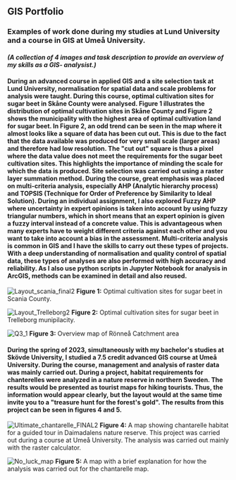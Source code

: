 ## GIS Portfolio
### Examples of work done during my studies at Lund University and a course in GIS at Umeå University. 
#### *(A collection of 4 images and task description to provide an overview of my skills as a GIS- analysist.)*


#### During an advanced course in applied GIS and a site selection task at Lund University, normalisation for spatial data and scale problems for analysis were taught. During this course, optimal cultivation sites for sugar beet in Skåne County were analysed. Figure 1 illustrates the distribution of optimal cultivation sites in Skåne County and Figure 2 shows the municipality with the highest area of optimal cultivation land for sugar beet. In Figure 2, an odd trend can be seen in the map where it almost looks like a square of data has been cut out. This is due to the fact that the data available was produced for very small scale (larger areas) and therefore had low resolution. The "cut out" square is thus a pixel where the data value does not meet the requirements for the sugar beet cultivation sites. This highlights the importance of minding the scale for which the data is produced. Site selection was carried out using a raster layer summation method. During the course, great emphasis was placed on multi-criteria analysis, especially AHP (Analytic hierarchy process) and TOPSIS (Technique for Order of Preference by Similarity to Ideal Solution). During an individual assignment, I also explored Fuzzy AHP where uncertainty in expert opinions is taken into account by using fuzzy triangular numbers, which in short means that an expert opinion is given a fuzzy interval instead of a concrete value. This is advantageous when many experts have to weight different criteria against each other and you want to take into account a bias in the assessment. Multi-criteria analysis is common in GIS and I have the skills to carry out these types of projects. With a deep understanding of normalisation and quality control of spatial data, these types of analyses are also performed with high accuracy and reliability. As I also use python scripts in Jupyter Notebook for analysis in ArcGIS, methods can be examined in detail and also reused. 

![Layout_scania_final2](https://github.com/Lozon95/GIS_Portfolio/assets/129620605/8845ecce-a7b8-4000-85e7-63063fb6a1c2)
**Figure 1:** Optimal cultivation sites for sugar beet in Scania County.

![Layout_Trelleborg2](https://github.com/Lozon95/GIS_Portfolio/assets/129620605/a032e629-8f35-4369-8458-b8bc2a14a395)
**Figure 2:** Optimal cultivation sites for sugar beet in Trelleborg munipilacity. 


![Q3_1](https://github.com/Lozon95/GIS_Portfolio/assets/129620605/262f8697-0ca5-4207-94f8-28dd6f3db02b)
**Figure 3:** Overview map of Rönneå Catchment area


#### During the spring of 2023, simultaneously with my bachelor's studies at Skövde University, I studied a 7.5 credit advanced GIS course at Umeå University. During the course, management and analysis of raster data was mainly carried out. During a project, habitat requirements for chanterelles were analyzed in a nature reserve in northern Sweden. The results would be presented as tourist maps for hiking tourists. Thus, the information would appear clearly, but the layout would at the same time invite you to a "treasure hunt for the forest's gold". The results from this project can be seen in figures 4 and 5.

![Ultimate_chantarelle_FINAL2](https://user-images.githubusercontent.com/129620605/230319413-bce0c77a-109a-4842-ba7b-0dabc1b25348.jpg)
**Figure 4:** A map showing chantarelle habitat for a guided tour in Daimadalens nature reserve. This project was carried out during a course at Umeå University. The analysis was carried out mainly with the raster calculator. 

![No_luck_map](https://user-images.githubusercontent.com/129620605/230319508-e5b5b532-3f0e-402b-9f0b-9c83bfdacc91.jpg) 
**Figure 5:** A map with a brief explanation for how the analysis was carried out for the chantarelle map.






